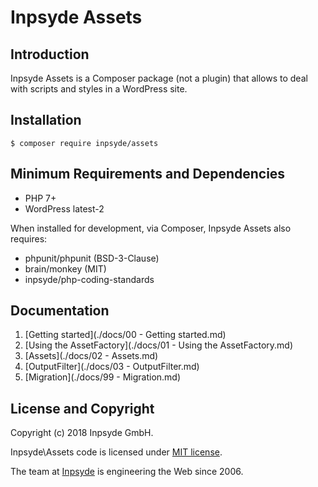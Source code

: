 # Inpsyde Assets

## Introduction
Inpsyde Assets is a Composer package (not a plugin) that allows to deal with scripts and styles in a WordPress site.

## Installation

```
$ composer require inpsyde/assets
```


## Minimum Requirements and Dependencies

* PHP 7+
* WordPress latest-2

When installed for development, via Composer, Inpsyde Assets also requires:

* phpunit/phpunit (BSD-3-Clause)
* brain/monkey (MIT)
* inpsyde/php-coding-standards


## Documentation

1. [Getting started](./docs/00 - Getting started.md)
2. [Using the AssetFactory](./docs/01 - Using the AssetFactory.md)
3. [Assets](./docs/02 - Assets.md)
4. [OutputFilter](./docs/03 - OutputFilter.md)
5. [Migration](./docs/99 - Migration.md)


## License and Copyright

Copyright (c) 2018 Inpsyde GmbH.

Inpsyde\Assets code is licensed under [MIT license](https://opensource.org/licenses/MIT).

The team at [Inpsyde](https://inpsyde.com) is engineering the Web since 2006.
